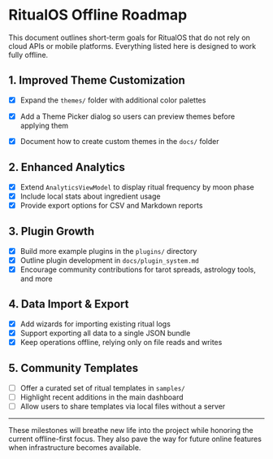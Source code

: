 # RitualOS Offline Roadmap

This document outlines short-term goals for RitualOS that do not rely on cloud APIs or mobile platforms. Everything listed here is designed to work fully offline.

## 1. Improved Theme Customization
- [x] Expand the `themes/` folder with additional color palettes
- [x] Add a Theme Picker dialog so users can preview themes before applying them
- [x] Document how to create custom themes in the `docs/` folder


## 2. Enhanced Analytics
- [x] Extend `AnalyticsViewModel` to display ritual frequency by moon phase
- [x] Include local stats about ingredient usage
- [x] Provide export options for CSV and Markdown reports

## 3. Plugin Growth
- [x] Build more example plugins in the `plugins/` directory
- [x] Outline plugin development in `docs/plugin_system.md`
- [x] Encourage community contributions for tarot spreads, astrology tools, and more

## 4. Data Import & Export
- [x] Add wizards for importing existing ritual logs
- [x] Support exporting all data to a single JSON bundle
- [x] Keep operations offline, relying only on file reads and writes

## 5. Community Templates
- [ ] Offer a curated set of ritual templates in `samples/`
- [ ] Highlight recent additions in the main dashboard
- [ ] Allow users to share templates via local files without a server

---
These milestones will breathe new life into the project while honoring the current offline-first focus. They also pave the way for future online features when infrastructure becomes available.
